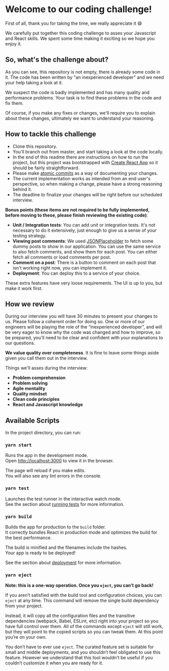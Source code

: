 # Welcome to our coding challenge!

First of all, thank you for taking the time, we really appreciate it :smile:

We carefully put together this coding challenge to asses your Javascript and React skills. We spent some time making it exciting so we hope you enjoy it.

## So, what's the challenge about?

As you can see, this repository is not empty, there is already some code in it. The code has been written by "an inexperienced developer" and we need your help taking a look at it.

We suspect the code is badly implemented and has many quality and performance problems. Your task is to find these problems in the code and fix them.

Of course, if you make any fixes or changes, we'll require you to explain about these changes, ultimately we want to understand your reasoning.

## How to tackle this challenge

- Clone this repository.
- You'll branch out from master, and start taking a look at the code locally.
- In the end of this readme there are instructions on how to run the project, but this project was bootstrapped with [Create React App](https://github.com/facebook/create-react-app) so it should be fairly straightforward.
- Please make [atomic commits](https://www.codewithjason.com/atomic-commits-testing/#:~:text=%E2%80%9CAtomic%20commit%E2%80%9D%20is%20basically%20a,or%20two%20lines%20of%20code.) as a way of documenting your changes.
- The current implementation works as intended from an end user's perspective, so when making a change, please have a strong reasoning behind it.
- The deadline to finalize your changes will be right before our scheduled interview.

**Bonus points (these items are not required to be fully implemented, before moving to these, please finish reviewing the existing code)**:

- **Unit / Integration tests**:
  You can add unit or integration tests. It's not necessary to do it extensively, just enough to give us a sense of your testing strategy.
- **Viewing post comments**:
  We used [JSONPlaceholder](https://jsonplaceholder.typicode.com/) to fetch some dummy posts to show in our application. You can use the same service to also fetch comments, and show them for each post. You can either fetch all comments or load comments per post.
- **Comment on a post**:
  There is a button to comment on each post that isn't working right now, you can implement it.
- **Deployment**:
  You can deploy this to a service of your choice.

These extra features have very loose requirements. The UI is up to you, but make it work first.

## How we review

During our interview you will have 30 minutes to present your changes to us. Please follow a coherent order for doing so. One or more of our engineers will be playing the role of the “inexperienced developer”, and will be very eager to know why the code was changed and how to improve, so be prepared, you'll need to be clear and confident with your explanations to our questions.

**We value quality over completeness**. It is fine to leave some things aside given you call them out in the interview.

Things we'll asses during the interview:

- **Problem comprehension**
- **Problem solving**
- **Agile mentality**
- **Quality mindset**
- **Clean code principles**
- **React and Javascript knowledge**

## Available Scripts

In the project directory, you can run:

### `yarn start`

Runs the app in the development mode.<br />
Open [http://localhost:3000](http://localhost:3000) to view it in the browser.

The page will reload if you make edits.<br />
You will also see any lint errors in the console.

### `yarn test`

Launches the test runner in the interactive watch mode.<br />
See the section about [running tests](https://facebook.github.io/create-react-app/docs/running-tests) for more information.

### `yarn build`

Builds the app for production to the `build` folder.<br />
It correctly bundles React in production mode and optimizes the build for the best performance.

The build is minified and the filenames include the hashes.<br />
Your app is ready to be deployed!

See the section about [deployment](https://facebook.github.io/create-react-app/docs/deployment) for more information.

### `yarn eject`

**Note: this is a one-way operation. Once you `eject`, you can’t go back!**

If you aren’t satisfied with the build tool and configuration choices, you can `eject` at any time. This command will remove the single build dependency from your project.

Instead, it will copy all the configuration files and the transitive dependencies (webpack, Babel, ESLint, etc) right into your project so you have full control over them. All of the commands except `eject` will still work, but they will point to the copied scripts so you can tweak them. At this point you’re on your own.

You don’t have to ever use `eject`. The curated feature set is suitable for small and middle deployments, and you shouldn’t feel obligated to use this feature. However we understand that this tool wouldn’t be useful if you couldn’t customize it when you are ready for it.
